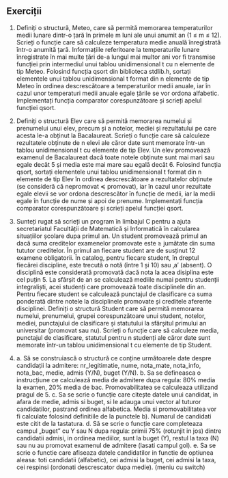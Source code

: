 ## Exerciții

1. Definiți o structură, Meteo, care să permită memorarea temperaturilor medii lunare dintr-o țară în primele m luni ale unui anumit an (1 ≤ m ≤ 12). 
Scrieți o funcție care să calculeze temperatura medie anuală înregistrată într-o anumită țară. Informațiile referitoare la temperaturile lunare înregistrate în mai multe țări 
de-a lungul mai multor ani vor fi transmise funcției prin intermediul unui tablou unidimensional t cu n elemente de tip Meteo.
Folosind funcția qsort din biblioteca stdlib.h, sortați elementele unui tablou unidimensional t format din n elemente de tip Meteo în ordinea descrescătoare a temperaturilor 
medii anuale, iar în cazul unor temperaturi medii anuale egale țările se vor ordona alfabetic. Implementați funcția comparator corespunzătoare și scrieți apelul funcției
qsort.

2. Definiți o structură Elev care să permită memorarea numelui și prenumelui unui elev, precum și a notelor, mediei și rezultatului pe care acesta le-a obținut la Bacalaureat.
Scrieți o funcție care să calculeze rezultatele obținute de n elevi ale căror date sunt memorate
într-un tablou unidimensional t cu elemente de tip Elev. Un elev promovează examenul de
Bacalaureat dacă toate notele obținute sunt mai mari sau egale decât 5 și media este mai mare
sau egală decât 6.
Folosind funcția qsort, sortați elementele unui tablou unidimensional t format din n
elemente de tip Elev în ordinea descrescătoare a rezultatelor obținute (se consideră că
nepromovat ≼ promovat), iar în cazul unor rezultate egale elevii se vor ordona descrescător
în funcție de medii, iar la medii egale în funcție de nume și apoi de prenume. Implementați
funcția comparator corespunzătoare și scrieți apelul funcției qsort.

3. Sunteți rugat să scrieți un program în limbajul C pentru a ajuta secretariatul Facultății de
Matematică și Informatică în calcularea situațiilor școlare dupa primul an. Un student
promovează primul an dacă suma creditelor examenelor promovate este ≥ jumătate din suma
tututor creditelor. În primul an fiecare student are de susținut 12 examene obligatorii. În
catalog, pentru fiecare student, în dreptul fiecărei discipline, este trecută o notă (între 1 și 10)
sau ‚a’ (absent). O disciplină este considerată promovată dacă nota la acea disiplina este cel
puțin 5. La sfârșit de an se calculează mediile numai pentru studenții integraliști, acei studenți
care promovează toate disciplinele din an. Pentru fiecare student se calculează punctajul de
clasificare ca suma ponderată dintre notele la disciplinele promovate și creditele aferente
disciplinei.
Definiți o structură Student care să permită memorarea numelui, prenumelui, grupei
corespunzătoare unui student, notelor, mediei, punctajului de clasificare și statutului la
sfârșitul primului an universitar (promovat sau nu).
Scrieți o funcție care să calculeze media, punctajul de clasificare, statutul pentru n studenți ale
căror date sunt memorate într-un tablou unidimensional t cu elemente de tip Student.

4. a. Să se construiască o structură ce conține următoarele date despre candidații la admitere:
nr_legitimatie, nume, nota_mate, nota_info, nota_bac, medie, admis (Y/N), buget (Y/N).
   b. Sa se defineasca o instrucțiune ce calculează media de admitere dupa regula: 80% media la
examen, 20% media de bac. Promovabilitatea se calculeaza utilizand pragul de 5.
   c. Sa se scrie o funcție care citește datele unui candidat, in afara de medie, admis si buget, si le
adauga unui vector al tuturor candidatilor, pastrand ordinea alfabetica. Media si promovabilitatea
vor fi calculate folosind definitiile de la punctele b). Numarul de candidati este citit de la tastatura.
  d. Să se scrie o funcție care completeaza campul „buget” cu Y sau N dupa regula: primii 75%
(rotunjit in jos) dintre candidatii admisi, in ordinea mediilor, sunt la buget (Y), restul la taxa (N) sau
nu au promovat examenul de admitere (lasati campul gol).
  e. Sa se scrie o functie care afiseaza datele candidatilor in functie de optiunea aleasa: toti candidatii
(alfabetic), cei admisi la buget, cei admisi la taxa, cei respinsi (ordonati descrescator dupa medie).
(meniu cu switch)
